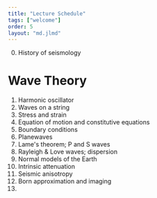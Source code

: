 ```yaml
---
title: "Lecture Schedule"
tags: ["welcome"]
order: 5
layout: "md.jlmd"
---
```


<style>
main a img {
    width: 5rem;
    margin: 1rem;
}
</style>


0. History of seismology

# Wave Theory

1. Harmonic oscillator
2. Waves on a string
3. Stress and strain
4. Equation of motion and constitutive equations
5. Boundary conditions
6. Planewaves
7. Lame's theorem; P and S waves
8. Rayleigh & Love waves; dispersion
9. Normal models of the Earth
10. Intrinsic attenuation
11. Seismic anisotropy
12. Born approximation and imaging
13. 
